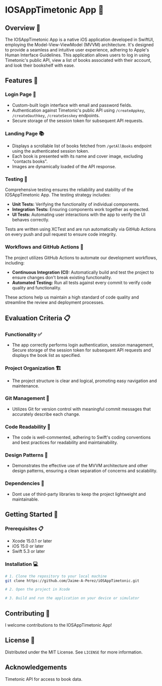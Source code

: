 # IOSAppTimetonic App 📱

## Overview 👀
The IOSAppTimetonic App is a native iOS application developed in SwiftUI, employing the Model-View-ViewModel (MVVM) architecture. It's designed to provide a seamless and intuitive user experience, adhering to Apple's Human Interface Guidelines. This application allows users to log in using Timetonic's public API, view a list of books associated with their account, and look their bookshelf with ease.

## Features 🌟

### Login Page 🔑
- Custom-built login interface with email and password fields.
- Authentication against Timetonic's public API using `/createAppkey`, `/createOauthkey`, `/createSesskey` endpoints.
- Secure storage of the session token for subsequent API requests.

### Landing Page 📚
- Displays a scrollable list of books fetched from `/getAllBooks` endpoint using the authenticated session token.
- Each book is presented with its name and cover image, excluding "contacts books".
- Images are dynamically loaded of the API response.

### Testing 🧪
Comprehensive testing ensures the reliability and stability of the IOSAppTimetonic App. The testing strategy includes:

- **Unit Tests:** Verifying the functionality of individual components.
- **Integration Tests:** Ensuring components work together as expected.
- **UI Tests:** Automating user interactions with the app to verify the UI behaves correctly.

Tests are written using XCTest and are run automatically via GitHub Actions on every push and pull request to ensure code integrity.

### Workflows and GitHub Actions 🔄
The project utilizes GitHub Actions to automate our development workflows, including:

- **Continuous Integration (CI):** Automatically build and test the project to ensure changes don't break existing functionality.
- **Automated Testing:** Run all tests against every commit to verify code quality and functionality.

These actions help us maintain a high standard of code quality and streamline the review and deployment processes.

## Evaluation Criteria 📋

### Functionality ✅
- The app correctly performs login authentication, session management, Secure storage of the session token for subsequent API requests and displays the book list as specified.

### Project Organization 🏗️
- The project structure is clear and logical, promoting easy navigation and maintenance.

### Git Management 🔄
- Utilizes Git for version control with meaningful commit messages that accurately describe each change.

### Code Readability 📖
- The code is well-commented, adhering to Swift's coding conventions and best practices for readability and maintainability.

### Design Patterns 🧩
- Demonstrates the effective use of the MVVM architecture and other design patterns, ensuring a clean separation of concerns and scalability.

### Dependencies 🔗
- Dont use of third-party libraries to keep the project lightweight and maintainable.

## Getting Started 🚀

### Prerequisites 📋
- Xcode 15.0.1 or later
- iOS 15.0 or later
- Swift 5.3 or later

### Installation 💻
```bash
# 1. Clone the repository to your local machine
git clone https://github.com/Jaime-A-Perez/iOSAppTimetonic.git

# 2. Open the project in Xcode

# 3. Build and run the application on your device or simulator

```

## Contributing 🤝
I welcome contributions to the IOSAppTimetonic App!

## License 📜
Distributed under the MIT License. See `LICENSE` for more information.

## Acknowledgements
Timetonic API for access to book data.
